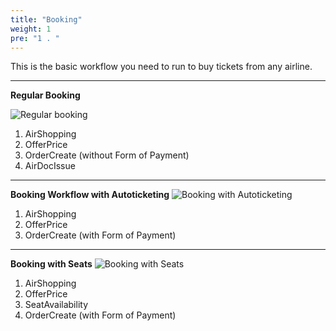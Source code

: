 ```yaml
---
title: "Booking"
weight: 1
pre: "1 . "
---
```


This is the basic workflow you need to run to buy tickets from any airline.

----

**Regular Booking**

![Regular booking](../../images/bookingregular.png)

1. AirShopping
2. OfferPrice
3. OrderCreate (without Form of Payment)
4. AirDocIssue

----

**Booking Workflow with Autoticketing**
![Booking with Autoticketing](../../images/bookingauto.png)

1. AirShopping
2. OfferPrice
3. OrderCreate (with Form of Payment)

----

**Booking with Seats**
![Booking with Seats](../../images/bookingseats.png)

1. AirShopping
2. OfferPrice
3. SeatAvailability
4. OrderCreate (with Form of Payment)

